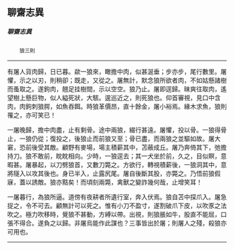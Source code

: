 

## 聊齋志異

##### 聊齋志異
　　`狼三則`

* * *

有屠人貨肉歸，日已暮。歘一狼來，瞰擔中肉，似甚涎垂；步亦步，尾行數里。屠懼，示之以刃，則稍卻；既走，又從之。屠無計，默念狼所欲者肉，不如姑懸諸樹而蚤取之。遂鉤肉，翹足挂樹間，示以空空。狼乃止。屠即逕歸。昧爽往取肉，遙望樹上懸巨物，似人縊死狀，大駭。逡巡近之，則死狼也。仰首審視，見口中含肉，肉鉤刺狼腭，如魚吞餌。時狼革價昂，直十餘金，屠小裕焉。緣木求魚，狼則罹之，亦可笑已！

一屠晚歸，擔中肉盡，止有剩骨。途中兩狼，綴行甚遠。屠懼，投以骨。一狼得骨止，一狼仍從；復投之，後狼止而前狼又至；骨已盡，而兩狼之並驅如故。屠大窘，恐前後受其敵。顧野有麥場，場主積薪其中，苫蔽成丘。屠乃奔倚其下，弛擔持刀。狼不敢前，眈眈相向。少時，一狼逕去；其一犬坐於前，久之，目似瞑，意暇甚。屠暴起，以刀劈狼首，又數刀斃之。方欲行，轉視積薪後，一狼洞其中，意將隧入以攻其後也。身已半入，止露尻尾。屠自後斷其股，亦斃之。乃悟前狼假寐，蓋以誘敵。狼亦黠矣！而頃刻兩斃，禽獸之變詐幾何哉，止增笑耳！

一屠暮行，為狼所逼。道傍有夜耕者所遺行室，奔入伏焉。狼自苫中探爪入。屠急捉之，令不可去。顧無計可以死之。惟有小刀不盈寸，遂割破爪下皮，以吹豕之法吹之。極力吹移時，覺狼不甚動，方縛以帶。出視，則狼脹如牛，股直不能屈，口張不得合。遂負之以歸。非屠烏能作此謀也？三事皆出於屠；則屠人之殘，殺狼亦可用也。

* * *

